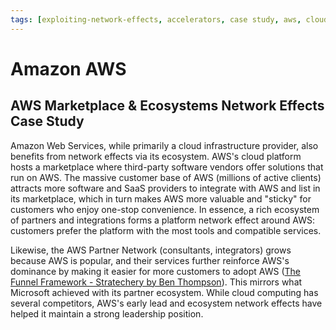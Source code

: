 ```yaml
---
tags: [exploiting-network-effects, accelerators, case study, aws, cloud, platform, marketplace, ecosystem]
---
```


# Amazon AWS

## AWS Marketplace & Ecosystems Network Effects Case Study

Amazon Web Services, while primarily a cloud infrastructure provider, also benefits from network effects via its ecosystem. AWS's cloud platform hosts a marketplace where third-party software vendors offer solutions that run on AWS. The massive customer base of AWS (millions of active clients) attracts more software and SaaS providers to integrate with AWS and list in its marketplace, which in turn makes AWS more valuable and "sticky" for customers who enjoy one-stop convenience. In essence, a rich ecosystem of partners and integrations forms a platform network effect around AWS: customers prefer the platform with the most tools and compatible services.

Likewise, the AWS Partner Network (consultants, integrators) grows because AWS is popular, and their services further reinforce AWS's dominance by making it easier for more customers to adopt AWS ([The Funnel Framework - Stratechery by Ben Thompson](https://stratechery.com/2015/the-funnel-framework/#:~:text=,computer%20sold%20in%20the%20world)). This mirrors what Microsoft achieved with its partner ecosystem. While cloud computing has several competitors, AWS's early lead and ecosystem network effects have helped it maintain a strong leadership position.
